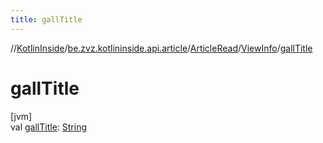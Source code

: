 ```yaml
---
title: gallTitle
---
```

//[KotlinInside](../../../../index.html)/[be.zvz.kotlininside.api.article](../../index.html)/[ArticleRead](../index.html)/[ViewInfo](index.html)/[gallTitle](gall-title.html)



# gallTitle



[jvm]\
val [gallTitle](gall-title.html): [String](https://kotlinlang.org/api/latest/jvm/stdlib/kotlin/-string/index.html)




